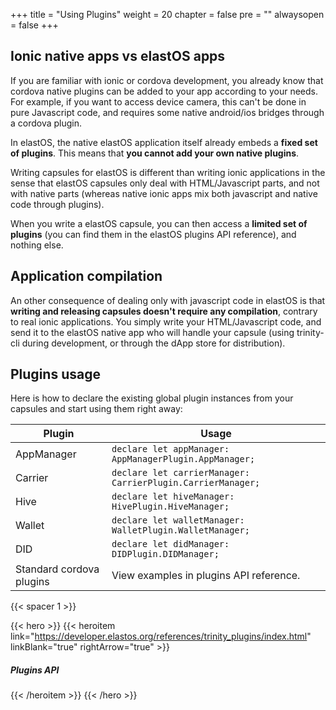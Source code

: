 +++
title = "Using Plugins"
weight = 20
chapter = false
pre = ""
alwaysopen = false
+++

## Ionic native apps vs elastOS apps

If you are familiar with ionic or cordova development, you already know that cordova native plugins can be added to your app according to your needs. For example, if you want to access device camera, this can't be done in pure Javascript code, and requires some native android/ios bridges through a cordova plugin.

In elastOS, the native elastOS application itself already embeds a **fixed set of plugins**. This means that **you cannot add your own native plugins**. 

Writing capsules for elastOS is different than writing ionic applications in the sense that elastOS capsules only deal with HTML/Javascript parts, and not with native parts (whereas native ionic apps mix both javascript and native code through plugins).

When you write a elastOS capsule, you can then access a **limited set of plugins** (you can find them in the elastOS plugins API reference), and nothing else.

## Application compilation

An other consequence of dealing only with javascript code in elastOS is that **writing and releasing capsules doesn't require any compilation**, contrary to real ionic applications. You simply write your HTML/Javascript code, and send it to the elastOS native app who will handle your capsule (using trinity-cli during development, or through the dApp store for distribution).

## Plugins usage

Here is how to declare the existing global plugin instances from your capsules and start using them right away:

| Plugin | Usage |
| ------ | ----- |
| AppManager | ```declare let appManager: AppManagerPlugin.AppManager;``` |
| Carrier | ```declare let carrierManager: CarrierPlugin.CarrierManager;``` |
| Hive | ```declare let hiveManager: HivePlugin.HiveManager;``` |
| Wallet | ```declare let walletManager: WalletPlugin.WalletManager;``` |
| DID | ```declare let didManager: DIDPlugin.DIDManager;``` |
| Standard cordova plugins | View examples in plugins API reference. |

{{< spacer 1 >}}

{{< hero >}}
    {{< heroitem link="https://developer.elastos.org/references/trinity_plugins/index.html" linkBlank="true" rightArrow="true" >}}
        <h5>Plugins API</h5>
    {{< /heroitem >}}
{{< /hero >}}
